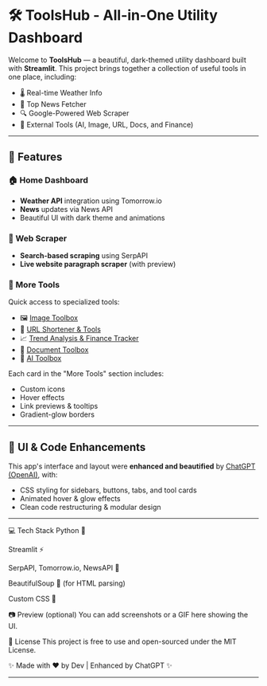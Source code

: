 # 🛠️ ToolsHub - All-in-One Utility Dashboard

Welcome to **ToolsHub** — a beautiful, dark-themed utility dashboard built with **Streamlit**. This project brings together a collection of useful tools in one place, including:

- 🌡️ Real-time Weather Info  
- 📰 Top News Fetcher  
- 🔍 Google-Powered Web Scraper  
- 🔗 External Tools (AI, Image, URL, Docs, and Finance)

---

## 🚀 Features

### 🏠 Home Dashboard
- **Weather API** integration using Tomorrow.io
- **News** updates via News API
- Beautiful UI with dark theme and animations

### 🔎 Web Scraper
- **Search-based scraping** using SerpAPI
- **Live website paragraph scraper** (with preview)

### 🔧 More Tools
Quick access to specialized tools:
- 🖼️ [Image Toolbox](https://image-toolbox-mfvwj5zan5ekwjcue5ixva.streamlit.app/)
- 🔗 [URL Shortener & Tools](https://url-short-c7rz4j2gnzkbyswqxmbdcc.streamlit.app/)
- 📈 [Trend Analysis & Finance Tracker](https://finance-trend-analyzer-3utxdfymwgpemuweapwvou.streamlit.app/)
- 📄 [Document Toolbox](https://document-converter-xcj22b88qyoz9q3guavayv.streamlit.app/)
- 🤖 [AI Toolbox](https://ai-tool-box-ufxmrwbbnykfwfscmmhnfa.streamlit.app/)

Each card in the "More Tools" section includes:
- Custom icons  
- Hover effects  
- Link previews & tooltips  
- Gradient-glow borders

---

## 🎨 UI & Code Enhancements

This app's interface and layout were **enhanced and beautified** by [ChatGPT (OpenAI)](https://openai.com/chatgpt), with:
- CSS styling for sidebars, buttons, tabs, and tool cards
- Animated hover & glow effects
- Clean code restructuring & modular design

---


💻 Tech Stack
Python 🐍

Streamlit ⚡

SerpAPI, Tomorrow.io, NewsAPI 🧠

BeautifulSoup 🧹 (for HTML parsing)

Custom CSS 🎨

📷 Preview (optional)
You can add screenshots or a GIF here showing the UI.

📜 License
This project is free to use and open-sourced under the MIT License.

✨ Made with ❤️ by Dev | Enhanced by ChatGPT ✨


---

